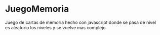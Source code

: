 # JuegoMemoria
Juego de cartas de memoria hecho con javascript donde se pasa de nivel es aleatorio los niveles y se vuelve mas complejo 
